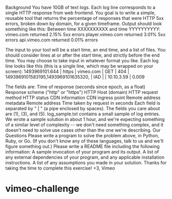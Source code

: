 Background
You have 10GB of text logs. Each log line corresponds to a single HTTP response from web frontend. You goal is to write a simple, reusable tool that returns the percentage of responses that were HTTP 5xx errors, broken down by domain, for a given timeframe.
Output should look something like this:
Between time XXXXXXXXXX and time YYYYYYYYYY:
vimeo.com returned 2.15% 5xx errors
player.vimeo.com returned 3.01% 5xx errors
api.vimeo.com returned 0.01% errors


The input to your tool will be a start time, an end time, and a list of files. You should consider lines at or after the start time, and strictly before the end time. You may choose to take input in whatever format you like.
Each log line looks like this (this is a single line, which may be wrapped on your screen):
1493969101.644 | https | vimeo.com | GET | 404 | 1493969101583195,1493969101635320, | IAD |  | 10.10.3.59 | 0.009


The fields are:
Time of response (seconds since epoch, as a float)
Response scheme ("http" or "https")
HTTP Host (domain)
HTTP request method
HTTP status
CDN information
CDN ingress point
Remote address metadata
Remote address
Time taken by request in seconds
Each field is separated by " | " (a pipe enclosed by spaces). The fields you care about are (1), (3), and (5).
log_sample.txt contains a small sample of log entries.
We wrote a sample solution in about 1 hour, and we're expecting something of a similar level of complexity -- we don't need something complex, and it doesn't need to solve use cases other than the one we're describing.
Our Questions
Please write a program to solve the problem above, in Python, Ruby, or Go. (If you don't know any of these languages, talk to us and we'll figure something out.)
Please write a README file including the following information:
A sample invocation of your program and its output.
A list of any external dependencies of your program, and any applicable installation instructions.
A list of any assumptions you made in your solution.
Thanks for taking the time to complete this exercise!
<3, Vimeo

# vimeo-challenge
